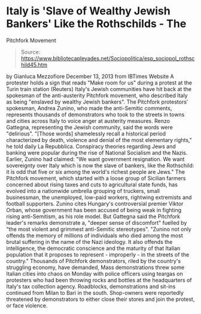 # Italy is 'Slave of Wealthy Jewish Bankers' Like the Rothschilds - The 
Pitchfork Movement

> Source: https://www.bibliotecapleyades.net/Sociopolitica/esp_sociopol_rothschild45.htm

by Gianluca Mezzofiore
December 13, 2013
from
IBTimes Website
A protester holds a sign that reads
"Make room for us" during a
protest at the Turin train station
(Reuters)
Italy's Jewish communities have hit back at the spokesman of the
anti-austerity
Pitchfork movement, who described Italy as
being "enslaved by wealthy Jewish bankers".
The Pitchfork protestors' spokesman, Andrea Zunino, who made the
anti-Semitic comments, represents thousands of demonstrators who took to
the streets in towns and cities across Italy to voice anger at austerity
measures.
Renzo Gattegna, representing the Jewish community, said the words
were "delirious".
"[Those words] shamelessly recall a
historical period characterized by death, violence and denial of the
most elementary rights," he told daily
La Repubblica.
Conspiracy theories regarding Jews and banking
were popular during the rise of National Socialism and the Nazis.
Earlier, Zunino had claimed:
"We want government resignation. We want
sovereignty over Italy which is now the slave of bankers, like the
Rothschild: it is odd that five or six among the world's richest people
are Jews."
The Pitchfork movement, which started with a
loose group of Sicilian farmers concerned about rising taxes and cuts to
agricultural state funds, has evolved into a nationwide umbrella grouping of
truckers, small businessman, the unemployed, low-paid workers, rightwing
extremists and football supporters.
Zunino cites Hungary's controversial premier Viktor Orban, whose
government has been accused of being weak in fighting rising anti-Semitism,
as his role model.
But Gattegna said the Pitchfork leader's remarks demonstrate a,
"deeper sense of discomfort" fuelled by "the
most violent and grimmest anti-Semitic stereotypes".
"Zunino not only offends the memory of millions of individuals who died
among the most brutal suffering in the name of the Nazi ideology. It
also offends the intelligence, the democratic conscience and the
maturity of that Italian population that it proposes to represent -
improperly - in the streets of the country."
Thousands of Pitchfork demonstrators, riled by
the country's struggling economy, have demanded,
Mass demonstrations threw some Italian cities
into chaos on Monday with police officers using teargas on protesters who
had been throwing rocks and bottles at the headquarters of Italy's tax
collection agency.
Roadblocks, demonstrations and sit-ins continued from Milan to Bari in the
south.
Shop-owners were reportedly threatened by demonstrators to either close
their stores and join the protest, or face violence.
